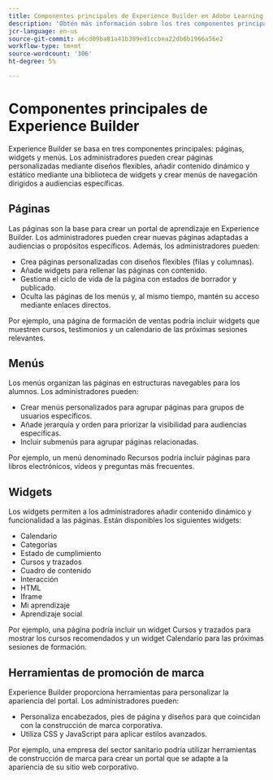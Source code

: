 ```yaml
---
title: Componentes principales de Experience Builder en Adobe Learning Manager
description: 'Obtén más información sobre los tres componentes principales de Experience Builder: menús, páginas y widgets.'
jcr-language: en-us
source-git-commit: a6cd09ba81a41b389ed1ccbea22db6b1966a56e2
workflow-type: tm+mt
source-wordcount: '306'
ht-degree: 5%

---
```



# Componentes principales de Experience Builder

Experience Builder se basa en tres componentes principales: páginas, widgets y menús. Los administradores pueden crear páginas personalizadas mediante diseños flexibles, añadir contenido dinámico y estático mediante una biblioteca de widgets y crear menús de navegación dirigidos a audiencias específicas.

## Páginas

Las páginas son la base para crear un portal de aprendizaje en Experience Builder. Los administradores pueden crear nuevas páginas adaptadas a audiencias o propósitos específicos. Además, los administradores pueden:

* Crea páginas personalizadas con diseños flexibles (filas y columnas).
* Añade widgets para rellenar las páginas con contenido.
* Gestiona el ciclo de vida de la página con estados de borrador y publicado.
* Oculta las páginas de los menús y, al mismo tiempo, mantén su acceso mediante enlaces directos.

Por ejemplo, una página de formación de ventas podría incluir widgets que muestren cursos, testimonios y un calendario de las próximas sesiones relevantes.

## Menús

Los menús organizan las páginas en estructuras navegables para los alumnos. Los administradores pueden:

* Crear menús personalizados para agrupar páginas para grupos de usuarios específicos.
* Añade jerarquía y orden para priorizar la visibilidad para audiencias específicas.
* Incluir submenús para agrupar páginas relacionadas.

Por ejemplo, un menú denominado Recursos podría incluir páginas para libros electrónicos, vídeos y preguntas más frecuentes.

## Widgets

Los widgets permiten a los administradores añadir contenido dinámico y funcionalidad a las páginas. Están disponibles los siguientes widgets:

* Calendario
* Categorías
* Estado de cumplimiento
* Cursos y trazados
* Cuadro de contenido
* Interacción
* HTML
* Iframe
* Mi aprendizaje
* Aprendizaje social

Por ejemplo, una página podría incluir un widget Cursos y trazados para mostrar los cursos recomendados y un widget Calendario para las próximas sesiones de formación.

## Herramientas de promoción de marca

Experience Builder proporciona herramientas para personalizar la apariencia del portal. Los administradores pueden:

* Personaliza encabezados, pies de página y diseños para que coincidan con la construcción de marca corporativa.
* Utiliza CSS y JavaScript para aplicar estilos avanzados.

Por ejemplo, una empresa del sector sanitario podría utilizar herramientas de construcción de marca para crear un portal que se adapte a la apariencia de su sitio web corporativo.
